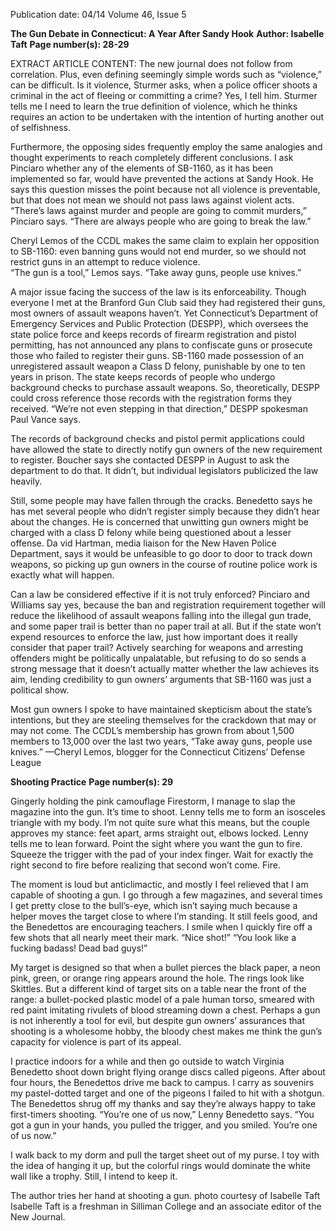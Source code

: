 Publication date: 04/14
Volume 46, Issue 5

**The Gun Debate in Connecticut: A Year After Sandy Hook**
**Author: Isabelle Taft**
**Page number(s): 28-29**

EXTRACT ARTICLE CONTENT:
The new journal does not follow from correlation. Plus, even defining seemingly simple words such as “violence,” can be difficult. Is it violence, Sturmer asks, when a police officer shoots a criminal in the act of fleeing or committing a crime? Yes, I tell him. Sturmer tells me I need to learn the true definition of violence, which he thinks requires an action to be undertaken with the intention of hurting another out of selfishness.

Furthermore, the opposing sides frequently employ the same analogies and thought experiments to reach completely different conclusions. I ask Pinciaro whether any of the elements of SB-1160, as it has been implemented so far, would have prevented the actions at Sandy Hook. He says this question misses the point because not all violence is preventable, but that does not mean we should not pass laws against violent acts.  
“There’s laws against 
murder and people are going
to commit murders,” 
Pinciaro says. “There are 
always people who are going 
to break the law.”

Cheryl Lemos of the 
CCDL makes the same claim 
to explain her opposition to 
SB-1160: even banning guns 
would not end murder, so we should not restrict 
guns in an attempt to reduce violence.  
“The gun is a tool,” Lemos says. “Take away 
guns, people use knives.” 

A major issue facing the success of the law is 
its enforceability. Though everyone I met 
at the Branford Gun Club said they had registered their guns, most owners of assault weapons haven’t. Yet Connecticut’s Department 
of Emergency Services and Public Protection 
(DESPP), which oversees the state police force 
and keeps records of firearm registration and 
pistol permitting, has not announced any plans 
to confiscate guns or prosecute those who failed 
to register their guns. SB-1160 made possession 
of an unregistered assault weapon a Class D 
felony, punishable by one to ten years in prison. 
The state keeps records of people who undergo 
background checks to purchase assault weapons. So, theoretically, DESPP could cross reference those records with the registration forms 
they received. 
“We’re not even stepping in that direction,” 
DESPP spokesman Paul Vance says. 

The records of background checks and pistol permit applications could have allowed the 
state to directly notify gun owners of the new 
requirement to register. Boucher says she contacted DESPP in August to ask the department 
to do that. It didn’t, but individual legislators 
publicized the law heavily.

Still, some people may have fallen through 
the cracks. Benedetto says he has met several 
people who didn’t register simply because they 
didn’t hear about the changes. He is concerned 
that unwitting gun owners might be charged 
with a class D felony while being questioned 
about a lesser offense. Da­
vid Hartman, media liaison 
for the New Haven Police 
Department, says it would 
be unfeasible to go door to 
door to track down weapons, so picking up gun owners in the course of routine 
police work is exactly what 
will happen. 

Can a law be considered 
effective if it is not truly enforced? Pinciaro and 
Williams say yes, because the ban and registration requirement together will reduce the likelihood of assault weapons falling into the illegal 
gun trade, and some paper trail is better than no 
paper trail at all. But if the state won’t expend 
resources to enforce the law, just how important 
does it really consider that paper trail? Actively 
searching for weapons and arresting offenders 
might be politically unpalatable, but refusing to 
do so sends a strong message that it doesn’t actually matter whether the law achieves its aim, 
lending credibility to gun owners’ arguments 
that SB-1160 was just a political show.

Most gun owners I spoke to have maintained 
skepticism about the state’s intentions, but 
they are steeling themselves for the crackdown 
that may or may not come. The CCDL’s 
membership has grown from about 1,500 
members to 13,000 over the last two years, 
“Take away guns, 
people use knives.” 
­—Cheryl Lemos, blogger for 
the Connecticut Citizens’ 
Defense League


**Shooting Practice**
**Page number(s): 29**

Gingerly holding the pink camouflage Firestorm, I manage to slap the magazine into 
the gun. It’s time to shoot. Lenny tells me to 
form an isosceles triangle with my body. I’m not 
quite sure what this means, but the couple approves my stance: feet apart, arms straight out, 
elbows locked. Lenny tells me to lean forward. Point the sight where you want the gun to fire. 
Squeeze the trigger with the pad of your index 
finger. Wait for exactly the right second to fire 
before realizing that second won’t come. Fire.

The moment is loud but anticlimactic, and 
mostly I feel relieved that I am capable of shooting a gun. I go through a few magazines, and 
several times I get pretty close to the bull’s-eye, 
which isn’t saying much because a helper moves 
the target close to where I’m standing. It still 
feels good, and the Benedettos are encouraging 
teachers. I smile when I quickly fire off a few 
shots that all nearly meet their mark. 
“Nice shot!” 
“You look like a fucking badass! Dead bad 
guys!” 

My target is designed so that when a bullet 
pierces the black paper, a neon pink, green, or 
orange ring appears around the hole. The rings 
look like Skittles. But a different kind of target 
sits on a table near the front of the range: a 
bullet-pocked plastic model of a pale human 
torso, smeared with red paint imitating rivulets 
of blood streaming down a chest. Perhaps a gun 
is not inherently a tool for evil, but despite gun 
owners’ assurances that shooting is a wholesome 
hobby, the bloody chest makes me think the 
gun’s capacity for violence is part of its appeal.

I practice indoors for a while and then go 
outside to watch Virginia Benedetto shoot down 
bright flying orange discs called pigeons. After 
about four hours, the Benedettos drive me back 
to campus. I carry as souvenirs my pastel-dotted 
target and one of the pigeons I failed to hit with 
a shotgun. The Benedettos shrug off my thanks 
and say they’re always happy to take first-timers 
shooting. 
 “You’re one of us now,” Lenny Benedetto 
says. “You got a gun in your hands, you pulled 
the trigger, and you smiled. You’re one of us 
now.”

I walk back to my dorm and pull the target sheet out of my purse. I toy with the idea 
of hanging it up, but the colorful rings would 
dominate the white wall like a trophy. Still, I 
intend to keep it.

The author tries her hand at 
shooting a gun.
photo courtesy of Isabelle Taft
Isabelle Taft is a freshman 
in Silliman College 
and an associate editor of 
the New Journal.